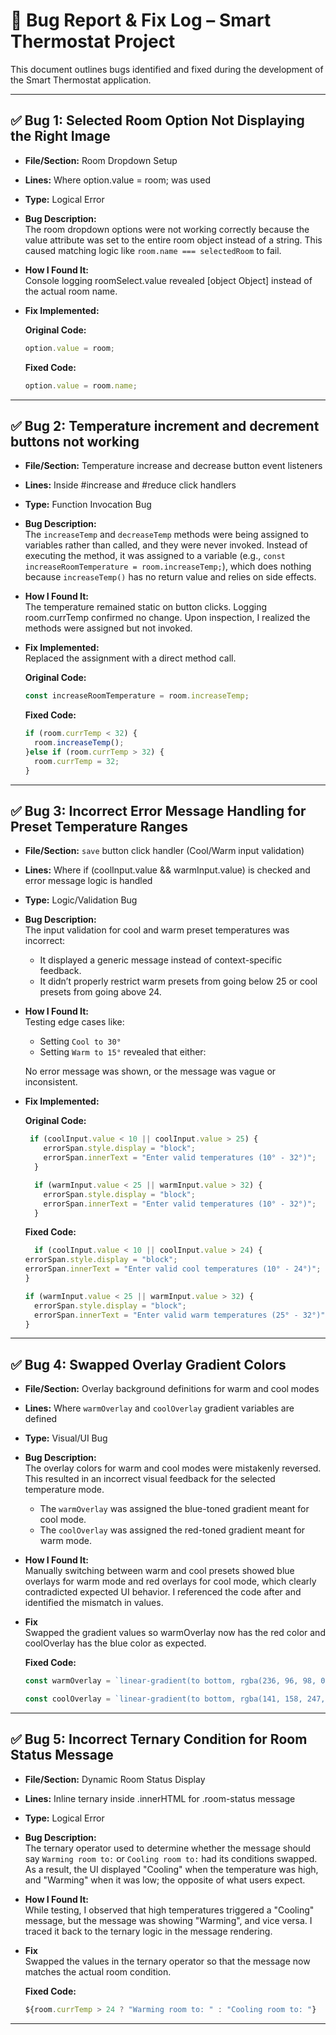 # 🐛 Bug Report & Fix Log – Smart Thermostat Project

This document outlines bugs identified and fixed during the development of the Smart Thermostat application.

---

## ✅ Bug 1: Selected Room Option Not Displaying the Right Image

- **File/Section:** Room Dropdown Setup
- **Lines:** Where option.value = room; was used
- **Type:** Logical Error
- **Bug Description:**  
  The room dropdown options were not working correctly because the value attribute was set to the entire room object instead of a string. This caused matching logic like `room.name === selectedRoom` to fail.

- **How I Found It:**  
  Console logging roomSelect.value revealed [object Object] instead of the actual room name.

- **Fix Implemented:**  

  **Original Code:**
  ```js
  option.value = room;
  ```

  **Fixed Code:**
  ```js
  option.value = room.name;
  ```

---

## ✅ Bug 2: Temperature increment and decrement buttons not working

- **File/Section:** Temperature increase and decrease button event listeners
- **Lines:** Inside #increase and #reduce click handlers
- **Type:** Function Invocation Bug 
- **Bug Description:**  
  The `increaseTemp` and `decreaseTemp` methods were being assigned to variables rather than called, and they were never invoked.  Instead of executing the method, it was assigned to a variable (e.g., `const increaseRoomTemperature = room.increaseTemp;`), which does nothing because `increaseTemp()` has no return value and relies on side effects.

- **How I Found It:**  
  The temperature remained static on button clicks. Logging room.currTemp confirmed no change. Upon inspection, I realized the methods were assigned but not invoked.
- **Fix Implemented:**  
  Replaced the assignment with a direct method call.

  **Original Code:**
  ```js
  const increaseRoomTemperature = room.increaseTemp;
  ```

  **Fixed Code:**
  ```js
  if (room.currTemp < 32) {
    room.increaseTemp();
  }else if (room.currTemp > 32) {
    room.currTemp = 32;
  }
  ```

---

## ✅ Bug 3: Incorrect Error Message Handling for Preset Temperature Ranges

- **File/Section:** `save` button click handler (Cool/Warm input validation)
- **Lines:** Where if (coolInput.value && warmInput.value) is checked and error message logic is handled
- **Type:** Logic/Validation Bug 
- **Bug Description:**  
  The input validation for cool and warm preset temperatures was incorrect:
  - It displayed a generic message instead of context-specific feedback.
  - It didn’t properly restrict warm presets from going below 25 or cool presets from going above 24.

- **How I Found It:**  
  Testing edge cases like:
  - Setting `Cool to 30°`
  - Setting `Warm to 15°` revealed that either:

  No error message was shown, or the message was vague or inconsistent.

- **Fix Implemented:**  

  **Original Code:**
  ```js
   if (coolInput.value < 10 || coolInput.value > 25) {
      errorSpan.style.display = "block";
      errorSpan.innerText = "Enter valid temperatures (10° - 32°)";
    }

    if (warmInput.value < 25 || warmInput.value > 32) {
      errorSpan.style.display = "block";
      errorSpan.innerText = "Enter valid temperatures (10° - 32°)";
    }
  ```

  **Fixed Code:**
  ```js
    if (coolInput.value < 10 || coolInput.value > 24) {
  errorSpan.style.display = "block";
  errorSpan.innerText = "Enter valid cool temperatures (10° - 24°)";
  }

  if (warmInput.value < 25 || warmInput.value > 32) {
    errorSpan.style.display = "block";
    errorSpan.innerText = "Enter valid warm temperatures (25° - 32°)";
  }
  ```

---
## ✅ Bug 4: Swapped Overlay Gradient Colors
- **File/Section:** Overlay background definitions for warm and cool modes
- **Lines:** Where `warmOverlay` and `coolOverlay` gradient variables are defined
- **Type:** Visual/UI Bug
- **Bug Description:**  
  The overlay colors for warm and cool modes were mistakenly reversed. This resulted in an incorrect visual feedback for the selected temperature mode.

  - The `warmOverlay` was assigned the blue-toned gradient meant for cool mode.
  - The `coolOverlay` was assigned the red-toned gradient meant for warm mode.

- **How I Found It:**  
  Manually switching between warm and cool presets showed blue overlays for warm mode and red overlays for cool mode, which clearly contradicted expected UI behavior. I referenced the code after and identified the mismatch in values.

- **Fix**  
  Swapped the gradient values so warmOverlay now has the red color and coolOverlay has the blue color as expected.

  **Fixed Code:**
  ```js
  const warmOverlay = `linear-gradient(to bottom, rgba(236, 96, 98, 0.2), rgba(248, 210, 211, 0.13))`;

  const coolOverlay = `linear-gradient(to bottom, rgba(141, 158, 247, 0.2), rgba(194, 197, 215, 0.1))`;
  ```

---
## ✅ Bug 5: Incorrect Ternary Condition for Room Status Message
- **File/Section:** Dynamic Room Status Display
- **Lines:** Inline ternary inside .innerHTML for .room-status message
- **Type:** Logical Error
- **Bug Description:**  
  The ternary operator used to determine whether the message should say `Warming room to:` or `Cooling room to:` had its conditions swapped. As a result, the UI displayed "Cooling" when the temperature was high, and "Warming" when it was low; the opposite of what users expect.

- **How I Found It:**  
  While testing, I observed that high temperatures triggered a "Cooling" message, but the message was showing "Warming", and vice versa. I traced it back to the ternary logic in the message rendering.

- **Fix**  
  Swapped the values in the ternary operator so that the message now matches the actual room condition.

  **Fixed Code:**
  ```js
  ${room.currTemp > 24 ? "Warming room to: " : "Cooling room to: "}
  ```

---

